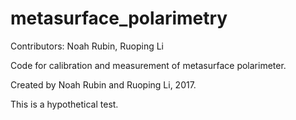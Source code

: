# metasurface_polarimetry
Contributors: Noah Rubin, Ruoping Li

Code for calibration and measurement of metasurface polarimeter.

Created by Noah Rubin and Ruoping Li, 2017.

This is a hypothetical test.
